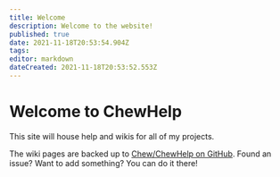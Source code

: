 ```yaml
---
title: Welcome
description: Welcome to the website!
published: true
date: 2021-11-18T20:53:54.904Z
tags: 
editor: markdown
dateCreated: 2021-11-18T20:53:52.553Z
---
```


# Welcome to ChewHelp

This site will house help and wikis for all of my projects.

The wiki pages are backed up to [Chew/ChewHelp on GitHub](https://github.com/Chew/ChewHelp). Found an issue? Want to add something? You can do it there!